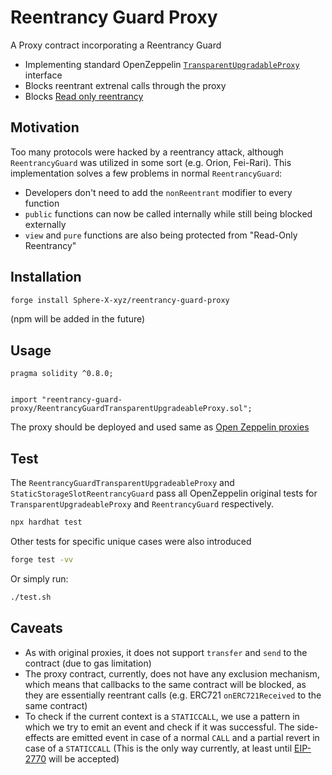 # Reentrancy Guard Proxy

A Proxy contract incorporating a Reentrancy Guard

- Implementing standard OpenZeppelin [`TransparentUpgradableProxy`](https://docs.openzeppelin.com/contracts/4.x/api/proxy#TransparentUpgradeableProxy) interface
- Blocks reentrant extrenal calls through the proxy
- Blocks [Read only reentrancy](https://www.youtube.com/watch?v=8D5ZJyU-dX0)

## Motivation

Too many protocols were hacked by a reentrancy attack, although `ReentrancyGuard` was utilized in some sort (e.g. Orion, Fei-Rari).
This implementation solves a few problems in normal `ReentrancyGuard`:

- Developers don't need to add the `nonReentrant` modifier to every function
- `public` functions can now be called internally while still being blocked externally
- `view` and `pure` functions are also being protected from "Read-Only Reentrancy"

## Installation

```bash
forge install Sphere-X-xyz/reentrancy-guard-proxy
```

(npm will be added in the future)

## Usage

```solidity
pragma solidity ^0.8.0;


import "reentrancy-guard-proxy/ReentrancyGuardTransparentUpgradeableProxy.sol";
```

The proxy should be deployed and used same as [Open Zeppelin proxies](https://docs.openzeppelin.com/contracts/4.x/api/proxy)

## Test

The `ReentrancyGuardTransparentUpgradeableProxy` and `StaticStorageSlotReentrancyGuard` pass all OpenZeppelin original tests for `TransparentUpgradeableProxy` and `ReentrancyGuard` respectively.

```bash
npx hardhat test
```

Other tests for specific unique cases were also introduced

```bash
forge test -vv
```

Or simply run:

```bash
./test.sh
```

## Caveats

- As with original proxies, it does not support `transfer` and `send` to the contract (due to gas limitation)
- The proxy contract, currently, does not have any exclusion mechanism, which means that callbacks to the same contract will be blocked, as they are essentially reentrant calls (e.g. ERC721 `onERC721Received` to the same contract)
- To check if the current context is a `STATICCALL`, we use a pattern in which we try to emit an event and check if it was successful. The side-effects are emitted event in case of a normal `CALL` and a partial revert in case of a `STATICCALL` (This is the only way currently, at least until [EIP-2770](https://eips.ethereum.org/EIPS/eip-2970) will be accepted)
